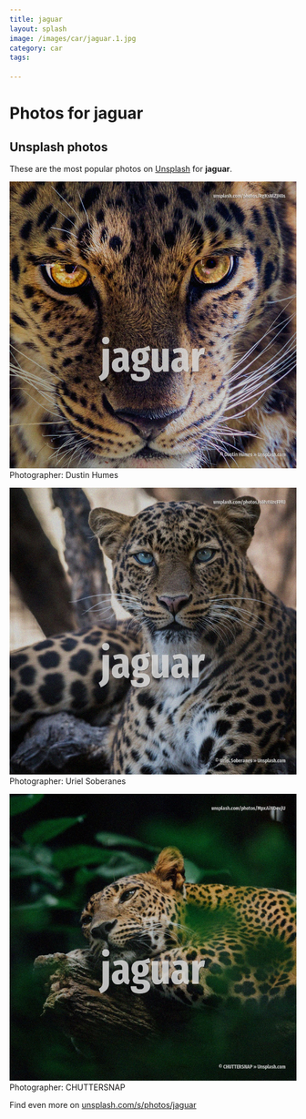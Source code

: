 ```yaml
---
title: jaguar
layout: splash
image: /images/car/jaguar.1.jpg
category: car
tags:

---
```

# Photos for jaguar
 
## Unsplash photos
These are the most popular photos on [Unsplash](https://unsplash.com) for **jaguar**.
 
![jaguar](/images/car/jaguar.1.jpg)
Photographer:  Dustin Humes
 
![jaguar](/images/car/jaguar.2.jpg)
Photographer:  Uriel Soberanes
 
![jaguar](/images/car/jaguar.3.jpg)
Photographer:  CHUTTERSNAP
 
Find even more on [unsplash.com/s/photos/jaguar](https://unsplash.com/s/photos/jaguar)
 
